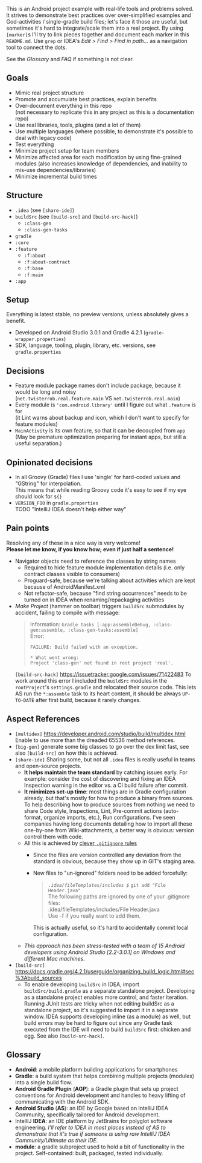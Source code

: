 This is an Android project example with real-life tools and problems solved. It strives to demonstrate best practices over over-simplified examples and God-activities / single-gradle build files; let's face it those are useful, but sometimes it's hard to integrate/scale them into a real project. By using `[marker]`s I'll try to link pieces together and document each marker in this `README.md`. Use `grep` or IDEA's *Edit > Find > Find in path...* as a navigation tool to connect the dots.

See the *Glossary* and *FAQ* if something is not clear.

## Goals
 * Mimic real project structure
 * Promote and accumulate best practices, explain benefits
 * Over-document everything in this repo  
   (not necessary to replicate this in any project as this is a documentation repo)
 * Use real libraries, tools, plugins (and a lot of them)
 * Use multiple languages (where possible, to demonstrate it's possible to deal with legacy code)
 * Test everything
 * Minimize project setup for team members
 * Minimize affected area for each modification by using fine-grained modules (also increases knowledge of dependencies, and inability to mis-use dependencies/libraries)
 * Minimize incremental build times

## Structure
 * `.idea` (see `[share-ide]`)
 * `buildSrc` (see `[build-src]` and `[build-src-hack]`)
   * `:class-gen`
   * `:class-gen-tasks`
 * `gradle`
 * `:core`
 * `:feature`
   * `:f:about`
   * `:f:about-contract`
   * `:f:base`
   * `:f:main`
 * `:app`

## Setup

Everything is latest stable, no preview versions, unless absolutely gives a benefit.

 * Developed on Android Studio 3.0.1 and Gradle 4.2.1 (`gradle-wrapper.properties`)
 * SDK, language, tooling, plugin, library, etc. versions, see `gradle.properties`

## Decisions

 * Feature module package names don't include package, because it would be long and noisy  
   (`net.twisterrob.real.feature.main` VS `net.twisterrob.real.main`) 
 * Every module is `'com.android.library'` until I figure out what `.feature` is for  
   (it Lint warns about backup and icon, which I don't want to specify for feature modules)
 * `MainActivity` is its own feature, so that it can be decoupled from `app`  
   (May be premature optimization preparing for instant apps, but still a useful separation.)

## Opinionated decisions

 * In all Groovy (Gradle) files I use 'single' for hard-coded values and "GString" for interpolation.  
   This means that while reading Groovy code it's easy to see if my eye should look for `${}`
 * `VERSION_FOO` in `gradle.properties`  
   TODO "IntelliJ IDEA doesn't help either way"

## Pain points

Resolving any of these in a nice way is very welcome!  
**Please let me know, if you know how; even if just half a sentence!**

 * Navigator objects need to reference the classes by string names
   * Required to hide feature module implementation details
    (i.e. only contract classes visible to consumers)
   * Proguard-safe, because we're talking about activities which are kept because of AndroidManifest.xml
   * Not refactor-safe, because "find string occurrences" needs to be turned on in IDEA when renaming/repackaging activities
 * *Make Project* (hammer on toolbar) triggers `buildSrc` submodules by accident, failing to compile with message:
    > Information: `Gradle tasks [:app:assembleDebug, :class-gen:assemble, :class-gen-tasks:assemble]`  
    > Error:
    > ```
    > FAILURE: Build failed with an exception.
    >
    > * What went wrong:
    > Project 'class-gen' not found in root project 'real'.
    > ```
    `[build-src-hack]` https://issuetracker.google.com/issues/71422483
    To work around this error I included the `buildSrc` modules in the `rootProject`'s `settings.gradle` and relocated their source code. This lets AS run the `*:assemble` task to its heart content, it should be always `UP-TO-DATE` after first build, because it rarely changes.

## Aspect References
 * `[multidex]` https://developer.android.com/studio/build/multidex.html  
   Enable to use more than the dreaded 65536 method references.
 * `[big-gen]` generate some big classes to go over the dex limit fast, see also `[build-src]` on how this is achieved.
 * `[share-ide]`
   Sharing some, but not all `.idea` files is really useful in teams and open-source projects.
   * **It helps maintain the team standard** by catching issues early. For example: consider the cost of discovering and fixing an IDEA Inspection warning in the editor vs. a CI build failure after commit.
   * **It minimizes set-up time**: most things are in Gradle configuration already, but that's mostly for how to produce a binary from sources. To help describing how to produce sources from nothing we need to share Code style, Inspections, Lint, Pre-commit actions (auto-format, organize imports, etc.), Run configurations. I've seen companies having long documents detailing how to import all these one-by-one from Wiki-attachments, a better way is obvious: version control them with code.
   * All this is achieved by [clever `.gitignore` rules](https://stackoverflow.com/a/5534865/253468)
     * Since the files are version controlled any deviation from the standard is obvious, because they show up in GIT's staging area.
     * New files to "un-ignored" folders need to be added forcefully:

         > *`.idea/fileTemplates/includes $`* `git add "File Header.java"`  
         The following paths are ignored by one of your .gitignore files:  
         .idea/fileTemplates/includes/File Header.java  
         Use -f if you really want to add them.

       This is actually useful, so it's hard to accidentally commit local configuration.
   * *This approach has been stress-tested with a team of 15 Android developers using Android Studio [2.2-3.0.1] on Windows and different Mac machines.*
 * `[build-src]` https://docs.gradle.org/4.2.1/userguide/organizing_build_logic.html#sec%3Abuild_sources
   * To enable developing `buildSrc` in IDEA, import `buildSrc/build.gradle` as a separate standalone project.
     Developing as a standalone project enables more control, and faster iteration. Running JUnit tests are tricky when not editing buildSrc as a standalone project, so it's suggested to import it in a separate window.
     IDEA supports developing inline (as a module) as well, but build errors may be hard to figure out since any Gradle task executed from the IDE will need to build `buildSrc` first: chicken and egg. See also `[build-src-hack]`.
    

## Glossary
 * **Android**: a mobile platform building applications for smartphones
 * **Gradle**: a build system that helps combining multiple projects (modules) into a single build flow.
 * **Android Gradle Plugin** (**AGP**): a Gradle plugin that sets up project conventions for Android development and handles to heavy lifting of communicating with the Android SDK.
 * **Android Studio** (**AS**): an IDE by Google based on IntelliJ IDEA Community, specifically tailored for Android development.
 * IntellIJ **IDEA**: an IDE platform by JetBrains for polyglot software engineering. *I'll refer to IDEA in most places instead of AS to demonstrate that it's true if someone is using raw IntelliJ IDEA Community/Ultimate as their IDE.*
 * **module**: a gradle subproject used to hold a bit of functionality in the project. Self-contained: built, packaged, tested individually.

